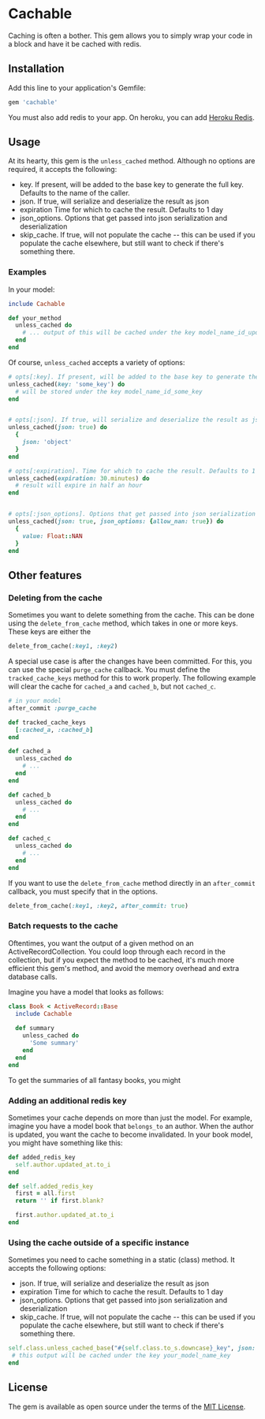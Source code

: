 # Cachable
Caching is often a bother. This gem allows you to simply wrap your code in a block and have it be cached with redis.

## Installation
Add this line to your application's Gemfile:

```ruby
gem 'cachable'
```

You must also add redis to your app. On heroku, you can add [Heroku Redis](https://elements.heroku.com/addons/heroku-redis).

## Usage
At its hearty, this gem is the `unless_cached` method. 
Although no options are required, it accepts the following:
 - key. If present, will be added to the base key to generate the full key. Defaults to the name of the caller.
 - json. If true, will serialize and deserialize the result as json
 - expiration Time for which to cache the result. Defaults to 1 day
 - json_options. Options that get passed into json serialization and deserialization
 - skip_cache. If true, will not populate the cache -- this can be used if you populate the cache elsewhere, but still want to check if there's something there. 

### Examples
In your model:

```ruby
include Cachable

def your_method
  unless_cached do 
    # ... output of this will be cached under the key model_name_id_updated_at_your_method 
  end
end
```

Of course, `unless_cached` accepts a variety of options:
```ruby
# opts[:key]. If present, will be added to the base key to generate the full key. Defaults to the name of the caller.
unless_cached(key: 'some_key') do
  # will be stored under the key model_name_id_some_key
end


# opts[:json]. If true, will serialize and deserialize the result as json
unless_cached(json: true) do
  {
    json: 'object'
  }
end

# opts[:expiration]. Time for which to cache the result. Defaults to 1 day
unless_cached(expiration: 30.minutes) do
  # result will expire in half an hour
end


# opts[:json_options]. Options that get passed into json serialization and deserialization
unless_cached(json: true, json_options: {allow_nan: true}) do
  {
    value: Float::NAN
  }
end
```

## Other features

### Deleting from the cache
Sometimes you want to delete something from the cache. 
This can be done using the `delete_from_cache` method, which takes in one or more keys. 
These keys are either the 
```ruby
delete_from_cache(:key1, :key2)
```

A special use case is after the changes have been committed. 
For this, you can use the special `purge_cache` callback. 
You must define the `tracked_cache_keys` method for this to work properly. 
The following example will clear the cache for `cached_a` and `cached_b`, but not `cached_c`.
```ruby
# in your model
after_commit :purge_cache

def tracked_cache_keys
  [:cached_a, :cached_b]
end

def cached_a
  unless_cached do 
    # ...
  end
end

def cached_b
  unless_cached do 
    # ...
  end
end

def cached_c
  unless_cached do 
    # ...
  end
end
```

If you want to use the `delete_from_cache` method directly in an `after_commit` callback, you must specify that in the options.
```ruby
delete_from_cache(:key1, :key2, after_commit: true)
```

### Batch requests to the cache
Oftentimes, you want the output of a given method on an ActiveRecordCollection. 
You could loop through each record in the collection, but if you expect the method to be cached, 
it's much more efficient this gem's method, and avoid the memory overhead and extra database calls. 

Imagine you have a model that looks as follows: 
```ruby
class Book < ActiveRecord::Base
  include Cachable
  
  def summary
    unless_cached do
      'Some summary'
    end
  end
end
```
To get the summaries of all fantasy books, you might 


### Adding an additional redis key
Sometimes your cache depends on more than just the model. 
For example, imagine you have a model book that `belongs_to` an author. 
When the author is updated, you want the cache to become invalidated.
In your book model, you might have something like this:
```ruby
def added_redis_key
  self.author.updated_at.to_i
end

def self.added_redis_key
  first = all.first
  return '' if first.blank?

  first.author.updated_at.to_i
end

```

### Using the cache outside of a specific instance
Sometimes you need to cache something in a static (class) method. It accepts the following options:
- json. If true, will serialize and deserialize the result as json
- expiration Time for which to cache the result. Defaults to 1 day
- json_options. Options that get passed into json serialization and deserialization
- skip_cache. If true, will not populate the cache -- this can be used if you populate the cache elsewhere, but still want to check if there's something there. 
```ruby
self.class.unless_cached_base("#{self.class.to_s.downcase}_key", json: true, expiration: 1.day) do
 # this output will be cached under the key your_model_name_key
end
```

## License
The gem is available as open source under the terms of the [MIT License](http://opensource.org/licenses/MIT).
